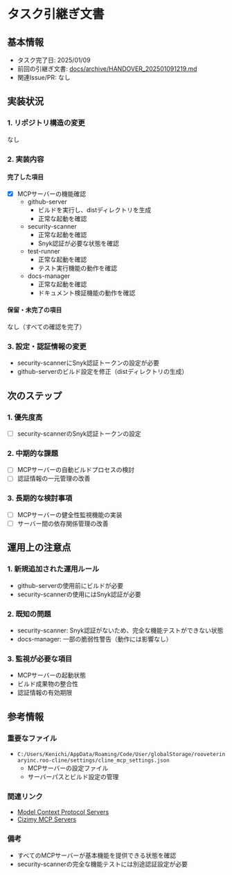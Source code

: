 # タスク引継ぎ文書

## 基本情報

- タスク完了日: 2025/01/09
- 前回の引継ぎ文書: [docs/archive/HANDOVER_202501091219.md](archive/HANDOVER_202501091219.md)
- 関連Issue/PR: なし

## 実装状況

### 1. リポジトリ構造の変更

なし

### 2. 実装内容

#### 完了した項目

- [x] MCPサーバーの機能確認
  - github-server
    - ビルドを実行し、distディレクトリを生成
    - 正常な起動を確認
  - security-scanner
    - 正常な起動を確認
    - Snyk認証が必要な状態を確認
  - test-runner
    - 正常な起動を確認
    - テスト実行機能の動作を確認
  - docs-manager
    - 正常な起動を確認
    - ドキュメント検証機能の動作を確認

#### 保留・未完了の項目

なし（すべての確認を完了）

### 3. 設定・認証情報の変更

- security-scannerにSnyk認証トークンの設定が必要
- github-serverのビルド設定を修正（distディレクトリの生成）

## 次のステップ

### 1. 優先度高

- [ ] security-scannerのSnyk認証トークンの設定

### 2. 中期的な課題

- [ ] MCPサーバーの自動ビルドプロセスの検討
- [ ] 認証情報の一元管理の改善

### 3. 長期的な検討事項

- [ ] MCPサーバーの健全性監視機能の実装
- [ ] サーバー間の依存関係管理の改善

## 運用上の注意点

### 1. 新規追加された運用ルール

- github-serverの使用前にビルドが必要
- security-scannerの使用にはSnyk認証が必要

### 2. 既知の問題

- security-scanner: Snyk認証がないため、完全な機能テストができない状態
- docs-manager: 一部の脆弱性警告（動作には影響なし）

### 3. 監視が必要な項目

- MCPサーバーの起動状態
- ビルド成果物の整合性
- 認証情報の有効期限

## 参考情報

### 重要なファイル

- `C:/Users/Kenichi/AppData/Roaming/Code/User/globalStorage/rooveterinaryinc.roo-cline/settings/cline_mcp_settings.json`
  - MCPサーバーの設定ファイル
  - サーバーパスとビルド設定の管理

### 関連リンク

- [Model Context Protocol Servers](https://github.com/modelcontextprotocol/servers)
- [Cizimy MCP Servers](https://github.com/Cizimy)

### 備考

- すべてのMCPサーバーが基本機能を提供できる状態を確認
- security-scannerの完全な機能テストには別途認証設定が必要
